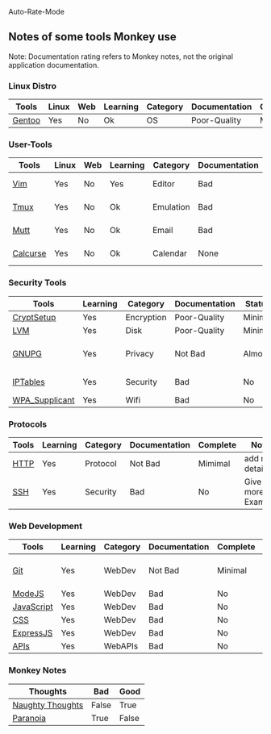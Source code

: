 Auto-Rate-Mode

<h2>Notes of some tools Monkey use</h2>

Note: Documentation rating refers to Monkey notes, not the original application documentation.

<h3> Linux Distro </h3>

| Tools                         | Linux | Web | Learning | Category | Documentation | Complete | Notes |
| ----------------------------- | ----- | --- | -------- | -------- | ------------- | -------- | ----- |
| [Gentoo](./distros/gentoo.md) | Yes   | No  | Ok       | OS       | Poor-Quality  | Minimal  | ....  |

<h3> User-Tools </h3>

| Tools                           | Linux | Web | Learning | Category  | Documentation | Complete | Notes           |
| ------------------------------- | ----- | --- | -------- | --------- | ------------- | -------- | --------------- |
| [Vim](./linux/vim.md)           | Yes   | No  | Yes      | Editor    | Bad           | No       | Comment Configs |
| [Tmux](./linux/tmux.md)         | Yes   | No  | Ok       | Emulation | Bad           | No       | Comment Configs |
| [Mutt](./linux/mutt.md)         | Yes   | No  | Ok       | Email     | Bad           | No       | Comment Configs |
| [Calcurse](./linux/calcurse.md) | Yes   | No  | Ok       | Calendar  | None          | No       | Add something   |

<h3> Security Tools </h3>

| Tools                                       | Learning | Category   | Documentation | Status  | Notes              |
| ------------------------------------------- | -------- | ---------- | ------------- | ------- | ------------------ |
| [CryptSetup](./linux/cryptsetup.md)         | Yes      | Encryption | Poor-Quality  | Minimal | ...........        |
| [LVM](./linux/lvm.md)                       | Yes      | Disk       | Poor-Quality  | Minimal |
| [GNUPG](./linux/gpg.md)                     | Yes      | Privacy    | Not Bad       | Almost  | Give more Examples |
| [IPTables](./linux/iptables.md)             | Yes      | Security   | Bad           | No      | Comment Configs    |
| [WPA_Supplicant](./linux/wpa_supplicant.md) | Yes      | Wifi       | Bad           | No      | ............       |

<h3> Protocols </h3>

| Tools                      | Learning | Category | Documentation | Complete | Notes              |
| -------------------------- | -------- | -------- | ------------- | -------- | ------------------ |
| [HTTP](./protocol/http.md) | Yes      | Protocol | Not Bad       | Mimimal  | add more details   |
| [SSH](./protocol/ssh.md)   | Yes      | Security | Bad           | No       | Give more Examples |

<h3> Web Development </h3>

| Tools                              | Learning | Category | Documentation | Complete | Notes                |
| ---------------------------------- | -------- | -------- | ------------- | -------- | -------------------- |
| [Git](./linux/git.md)              | Yes      | WebDev   | Not Bad       | Minimal  | Code-Version-Control |
| [ModeJS](./web/nodejs.md)          | Yes      | WebDev   | Bad           | No       | ......               |
| [JavaScript](.//web/javascript.md) | Yes      | WebDev   | Bad           | No       | ....                 |
| [CSS](./web/css.md)                | Yes      | WebDev   | Bad           | No       | ....                 |
| [ExpressJS](./web/express.md)      | Yes      | WebDev   | Bad           | No       | ...                  |
| [APIs](./web/apis.md)              | Yes      | WebAPIs  | Bad           | No       | ...                  |

<h3> Monkey Notes </h3>

| Thoughts                                 | Bad   | Good  |
| ---------------------------------------- | ----- | ----- |
| [Naughty Thoughts](./github/thoughts.md) | False | True  |
| [Paranoia](./linux/paranoid.md)          | True  | False |
